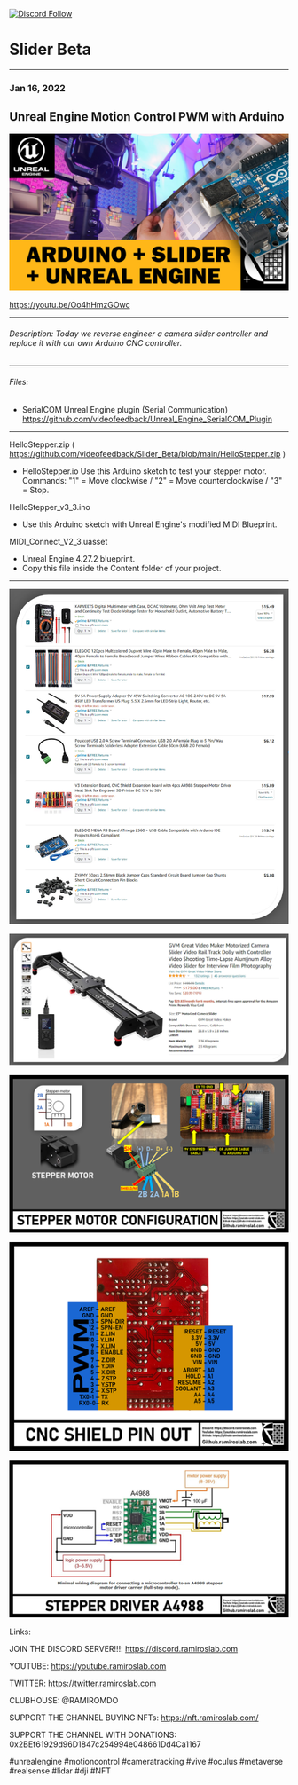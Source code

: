 [![Discord Follow](https://dcbadge.vercel.app/api/server/feYhyYznDf?style=flat)](https://discord.gg/feYhyYznDf)

# Slider Beta

-------------------------------------------------------------------------------------------------------
### Jan 16, 2022
## Unreal Engine Motion Control PWM with Arduino

[![](https://github.com/videofeedback/Slider_Beta/blob/main/CARD-SLIDER-ARDUINO.png)](https://youtu.be/Oo4hHmzGOwc?sub_confirmation=1)

https://youtu.be/Oo4hHmzGOwc


-------------------------------------------------------------------------------------------------------

###### Description: Today we reverse engineer a camera slider controller and replace it with our own Arduino CNC controller. 

-------------------------------------------------------------------------------------------------------
###### Files:

- SerialCOM Unreal Engine plugin (Serial Communication)
https://github.com/videofeedback/Unreal_Engine_SerialCOM_Plugin

-------------------------------------------------------------------------------------------------------

HelloStepper.zip ( https://github.com/videofeedback/Slider_Beta/blob/main/HelloStepper.zip )
 
- HelloStepper.io
 Use this Arduino sketch to test your stepper motor. Commands: "1" = Move clockwise / "2" = Move counterclockwise / "3" = Stop.

HelloStepper_v3_3.ino
  - Use this Arduino sketch with Unreal Engine's modified MIDI Blueprint.

MIDI_Connect_V2_3.uasset
  - Unreal Engine 4.27.2 blueprint.
  - Copy this file inside the Content folder of your project.

-------------------------------------------------------------------------------------------------------



[![](https://github.com/videofeedback/Slider_Beta/blob/main/amazon_slider_01.jpg)](https://github.com/videofeedback/Slider_Beta/blob/main/amazon_slider_01.jpg)

[![](https://github.com/videofeedback/Slider_Beta/blob/main/amazon_slider_02.jpg)](https://github.com/videofeedback/Slider_Beta/blob/main/amazon_slider_02.jpg)

[![](https://github.com/videofeedback/Slider_Beta/blob/main/STEPPER_MOTOR_CONFIGURATION.png)](https://github.com/videofeedback/Slider_Beta/blob/main/STEPPER_MOTOR_CONFIGURATION.png)

[![](https://github.com/videofeedback/Slider_Beta/blob/main/CNC-SHIELD-PINOUT.png)](https://github.com/videofeedback/Slider_Beta/blob/main/CNC-SHIELD-PINOUT.png)

[![](https://github.com/videofeedback/Slider_Beta/blob/main/STEPPER_DRIVER_A4988.png)](https://github.com/videofeedback/Slider_Beta/blob/main/STEPPER_DRIVER_A4988.png)



Links:

JOIN THE DISCORD SERVER!!!: https://discord.ramiroslab.com

YOUTUBE: https://youtube.ramiroslab.com

TWITTER: https://twitter.ramiroslab.com

CLUBHOUSE: @RAMIROMDO

SUPPORT THE CHANNEL BUYING NFTs: https://nft.ramiroslab.com/

SUPPORT THE CHANNEL WITH DONATIONS: 0x2BEf61929d96D1847c254994e048661Dd4Ca1167

#unrealengine #motioncontrol #cameratracking #vive #oculus #metaverse #realsense #lidar #dji #NFT
